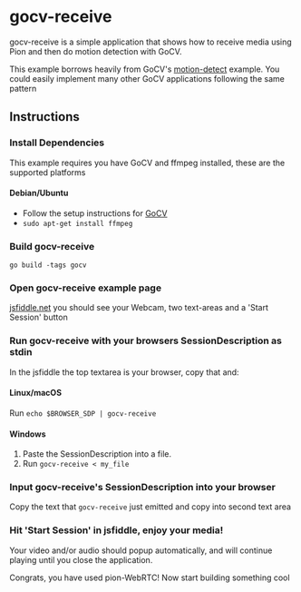 # gocv-receive
gocv-receive is a simple application that shows how to receive media using Pion and then do motion detection with GoCV.


This example borrows heavily from GoCV's [motion-detect](https://github.com/hybridgroup/gocv/blob/master/cmd/motion-detect/main.go) example.
You could easily implement many other GoCV applications following the same pattern

## Instructions
### Install Dependencies
This example requires you have GoCV and ffmpeg installed, these are the supported platforms
#### Debian/Ubuntu
* Follow the setup instructions for [GoCV](https://github.com/hybridgroup/gocv)
* `sudo apt-get install ffmpeg`

### Build gocv-receive
```
go build -tags gocv
```

### Open gocv-receive example page
[jsfiddle.net](https://jsfiddle.net/nerhsvpg/) you should see your Webcam, two text-areas and a 'Start Session' button

### Run gocv-receive with your browsers SessionDescription as stdin
In the jsfiddle the top textarea is your browser, copy that and:
#### Linux/macOS
Run `echo $BROWSER_SDP | gocv-receive`
#### Windows
1. Paste the SessionDescription into a file.
1. Run `gocv-receive < my_file`

### Input gocv-receive's SessionDescription into your browser
Copy the text that `gocv-receive` just emitted and copy into second text area

### Hit 'Start Session' in jsfiddle, enjoy your media!
Your video and/or audio should popup automatically, and will continue playing until you close the application.

Congrats, you have used pion-WebRTC! Now start building something cool
